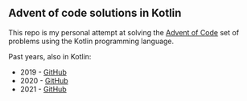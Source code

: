 ## Advent of code solutions in Kotlin

This repo is my personal attempt at solving the [Advent of Code](http://adventofcode.com/) set of problems using the
Kotlin programming language.

Past years, also in Kotlin:

* 2019 - [GitHub](https://github.com/nbulteau/adventofcode/blob/main/doc/adventofcode-2019.md)
* 2020 - [GitHub](https://github.com/nbulteau/adventofcode/blob/main/doc/adventofcode-2020.md)
* 2021 - [GitHub](https://github.com/nbulteau/adventofcode/blob/main/doc/adventofcode-2021.md)

